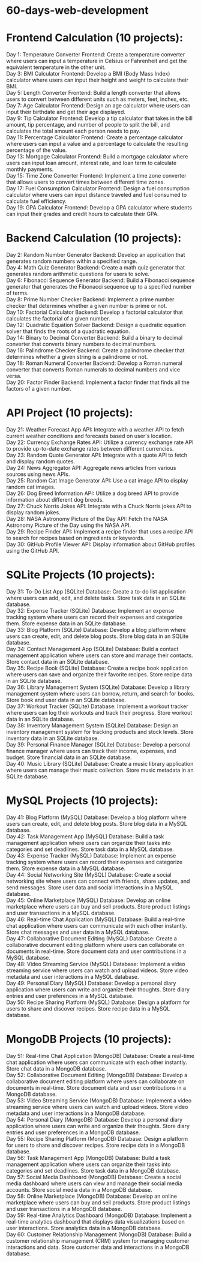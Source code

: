 # 60-days-web-development

<h1>Frontend Calculation (10 projects):</h1>
Day 1: Temperature Converter
  Frontend: Create a temperature converter where users can input a temperature in Celsius or Fahrenheit and get the equivalent temperature in the other unit.<br>
Day 3: BMI Calculator
  Frontend: Develop a BMI (Body Mass Index) calculator where users can input their height and weight to calculate their BMI.<br>
Day 5: Length Converter
  Frontend: Build a length converter that allows users to convert between different units such as meters, feet, inches, etc.<br>
Day 7: Age Calculator
  Frontend: Design an age calculator where users can input their birthdate and get their age displayed.<br>
Day 9: Tip Calculator
  Frontend: Develop a tip calculator that takes in the bill amount, tip percentage, and number of people to split the bill, and calculates the total amount each person needs to pay.<br>
Day 11: Percentage Calculator
  Frontend: Create a percentage calculator where users can input a value and a percentage to calculate the resulting percentage of the value.<br>
Day 13: Mortgage Calculator
  Frontend: Build a mortgage calculator where users can input loan amount, interest rate, and loan term to calculate monthly payments.<br>
Day 15: Time Zone Converter
  Frontend: Implement a time zone converter that allows users to convert times between different time zones.<br>
Day 17: Fuel Consumption Calculator
  Frontend: Design a fuel consumption calculator where users can input distance traveled and fuel consumed to calculate fuel efficiency.<br>
Day 19: GPA Calculator
  Frontend: Develop a GPA calculator where students can input their grades and credit hours to calculate their GPA.<br>
  
<h1>Backend Calculation (10 projects):</h1>
Day 2: Random Number Generator
  Backend: Develop an application that generates random numbers within a specified range.<br>
Day 4: Math Quiz Generator
  Backend: Create a math quiz generator that generates random arithmetic questions for users to solve.<br>
Day 6: Fibonacci Sequence Generator
  Backend: Build a Fibonacci sequence generator that generates the Fibonacci sequence up to a specified number of terms.<br>
Day 8: Prime Number Checker
  Backend: Implement a prime number checker that determines whether a given number is prime or not.<br>
Day 10: Factorial Calculator
  Backend: Develop a factorial calculator that calculates the factorial of a given number.<br>
Day 12: Quadratic Equation Solver
  Backend: Design a quadratic equation solver that finds the roots of a quadratic equation.<br>
Day 14: Binary to Decimal Converter
  Backend: Build a binary to decimal converter that converts binary numbers to decimal numbers.<br>
Day 16: Palindrome Checker
  Backend: Create a palindrome checker that determines whether a given string is a palindrome or not.<br>
Day 18: Roman Numeral Converter
  Backend: Develop a Roman numeral converter that converts Roman numerals to decimal numbers and vice versa.<br>
Day 20: Factor Finder
  Backend: Implement a factor finder that finds all the factors of a given number.<br>
  
<h1>API Project (10 projects):</h1>
Day 21: Weather Forecast App
  API: Integrate with a weather API to fetch current weather conditions and forecasts based on user's location.<br>
Day 22: Currency Exchange Rates
  API: Utilize a currency exchange rate API to provide up-to-date exchange rates between different currencies.<br>
Day 23: Random Quote Generator
  API: Integrate with a quote API to fetch and display random quotes.<br>
Day 24: News Aggregator
  API: Aggregate news articles from various sources using news APIs.<br>
Day 25: Random Cat Image Generator
  API: Use a cat image API to display random cat images.<br>
Day 26: Dog Breed Information
  API: Utilize a dog breed API to provide information about different dog breeds.<br>
Day 27: Chuck Norris Jokes
  API: Integrate with a Chuck Norris jokes API to display random jokes.<br>
Day 28: NASA Astronomy Picture of the Day
  API: Fetch the NASA Astronomy Picture of the Day using the NASA API.<br>
Day 29: Recipe Finder
  API: Implement a recipe finder that uses a recipe API to search for recipes based on ingredients or keywords.<br>
Day 30: GitHub Profile Viewer
  API: Display information about GitHub profiles using the GitHub API.<br>
  
<h1>SQLite Projects (10 projects):</h1>
  Day 31: To-Do List App (SQLite)
Database: Create a to-do list application where users can add, edit, and delete tasks. Store task data in an SQLite database.<br>
  Day 32: Expense Tracker (SQLite)
Database: Implement an expense tracking system where users can record their expenses and categorize them. Store expense data in an SQLite database.<br>
  Day 33: Blog Platform (SQLite)
Database: Develop a blog platform where users can create, edit, and delete blog posts. Store blog data in an SQLite database.<br>
  Day 34: Contact Management App (SQLite)
Database: Build a contact management application where users can store and manage their contacts. Store contact data in an SQLite database.<br>
  Day 35: Recipe Book (SQLite)
Database: Create a recipe book application where users can save and organize their favorite recipes. Store recipe data in an SQLite database.<br>
  Day 36: Library Management System (SQLite)
Database: Develop a library management system where users can borrow, return, and search for books. Store book and user data in an SQLite database.<br>
  Day 37: Workout Tracker (SQLite)
Database: Implement a workout tracker where users can log their workouts and track their progress. Store workout data in an SQLite database.<br>
  Day 38: Inventory Management System (SQLite)
Database: Design an inventory management system for tracking products and stock levels. Store inventory data in an SQLite database.<br>
  Day 39: Personal Finance Manager (SQLite)
Database: Develop a personal finance manager where users can track their income, expenses, and budget. Store financial data in an SQLite database.<br>
  Day 40: Music Library (SQLite)
Database: Create a music library application where users can manage their music collection. Store music metadata in an SQLite database.<br>

<h1>MySQL Projects (10 projects):</h1>
Day 41: Blog Platform (MySQL)
  Database: Develop a blog platform where users can create, edit, and delete blog posts. Store blog data in a MySQL database.<br>
Day 42: Task Management App (MySQL)
  Database: Build a task management application where users can organize their tasks into categories and set deadlines. Store task data in a MySQL database.<br>
Day 43: Expense Tracker (MySQL)
  Database: Implement an expense tracking system where users can record their expenses and categorize them. Store expense data in a MySQL database.<br>
Day 44: Social Networking Site (MySQL)
  Database: Create a social networking site where users can connect with friends, share updates, and send messages. Store user data and social interactions in a MySQL database.<br>
Day 45: Online Marketplace (MySQL)
  Database: Develop an online marketplace where users can buy and sell products. Store product listings and user transactions in a MySQL database.<br>
Day 46: Real-time Chat Application (MySQL)
  Database: Build a real-time chat application where users can communicate with each other instantly. Store chat messages and user data in a MySQL database.<br>
Day 47: Collaborative Document Editing (MySQL)
  Database: Create a collaborative document editing platform where users can collaborate on documents in real-time. Store document data and user contributions in a MySQL database.<br>
Day 48: Video Streaming Service (MySQL)
  Database: Implement a video streaming service where users can watch and upload videos. Store video metadata and user interactions in a MySQL database.<br>
Day 49: Personal Diary (MySQL)
  Database: Develop a personal diary application where users can write and organize their thoughts. Store diary entries and user preferences in a MySQL database.<br>
Day 50: Recipe Sharing Platform (MySQL)
  Database: Design a platform for users to share and discover recipes. Store recipe data in a MySQL database.<br>
  
<h1>MongoDB Projects (10 projects):</h1>
Day 51: Real-time Chat Application (MongoDB)
  Database: Create a real-time chat application where users can communicate with each other instantly. Store chat data in a MongoDB database.<br>
Day 52: Collaborative Document Editing (MongoDB)
  Database: Develop a collaborative document editing platform where users can collaborate on documents in real-time. Store document data and user contributions in a MongoDB database.<br>
Day 53: Video Streaming Service (MongoDB)
  Database: Implement a video streaming service where users can watch and upload videos. Store video metadata and user interactions in a MongoDB database.<br>
Day 54: Personal Diary (MongoDB)
  Database: Develop a personal diary application where users can write and organize their thoughts. Store diary entries and user preferences in a MongoDB database.<br>
Day 55: Recipe Sharing Platform (MongoDB)
  Database: Design a platform for users to share and discover recipes. Store recipe data in a MongoDB database.<br>
Day 56: Task Management App (MongoDB)
  Database: Build a task management application where users can organize their tasks into categories and set deadlines. Store task data in a MongoDB database.<br>
Day 57: Social Media Dashboard (MongoDB)
  Database: Create a social media dashboard where users can view and manage their social media accounts. Store social media data in a MongoDB database.<br>
Day 58: Online Marketplace (MongoDB)
  Database: Develop an online marketplace where users can buy and sell products. Store product listings and user transactions in a MongoDB database.<br>
Day 59: Real-time Analytics Dashboard (MongoDB)
  Database: Implement a real-time analytics dashboard that displays data visualizations based on user interactions. Store analytics data in a MongoDB database.<br>
Day 60: Customer Relationship Management (MongoDB)
  Database: Build a customer relationship management (CRM) system for managing customer interactions and data. Store customer data and interactions in a MongoDB database.<br>
